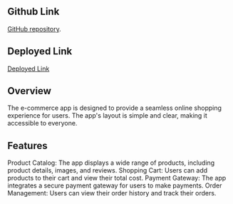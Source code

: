 ## Github Link

[GitHub repository](https://github.com/AbhishekIT22112002/E-commerce/tree/main).

## Deployed Link
[Deployed Link](https://e-commerce-eight-zeta-54.vercel.app/)


##  Overview 
The e-commerce app is designed to provide a seamless online shopping experience for users. The app's layout is simple and clear, making it accessible to everyone.


## Features
Product Catalog: The app displays a wide range of products, including product details, images, and reviews.
Shopping Cart: Users can add products to their cart and view their total cost.
Payment Gateway: The app integrates a secure payment gateway for users to make payments.
Order Management: Users can view their order history and track their orders.